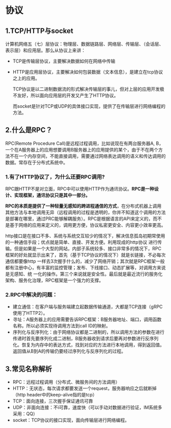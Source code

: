 # 协议

## 1.TCP/HTTP与socket

计算机网络五（七）层协议：物理层、数据链路层、网络层、传输层、（会话层、表示层）和应用层。那么从协议上来讲：

- TCP是传输层协议，主要解决数据如何在网络中传输

- HTTP是应用层协议，主要解决如何包装数据（文本信息），是建立在tcp协议之上的应用。

  TCP协议是以二进制数据流的形式解决传输层的事儿，但对上层的应用开发极不友好，所以面向应用层的开发又产生了HTTP协议。

  而socket是针对TCP或UDP的具体接口实现，提供了在传输层进行网络编程的方法。

## 2.什么是RPC？

RPC(Remote Procedure Call)是远程过程调用，比如说现在有两台服务器A, B，一个在A服务器上的应用想要调用B服务器上的应用提供的某个，由于不在两个方法不在一个内存空间，不能直接调用，需要通过网络表达调用的语义和传达调用的数据。常存在于分布式系统中。

### 1.有了HTTP协议了，为什么还要RPC调用?

RPC跟HTTP不是对立面，RPC中可以使用HTTP作为通讯协议。**RPC是一种设计、实现框架，通讯协议只是其中一部分。**

**RPC的本质是提供了一种轻量无感知的跨进程通信的方式**，在分布式机器上调用其他方法与本地调用无异（远程调用的过程是透明的，你并不知道这个调用的方法是部署在哪里，通过PRC能够解耦服务）。RPC是根据语言的API来定义的，而不是基于网络的应用来定义的，调用更方便，协议私密更安全、内容更小效率更高。

http接口是在接口不多、系统与系统交互较少的情况下，解决信息孤岛初期常使用的一种通信手段；优点就是简单、直接、开发方便。利用现成的http协议 进行传输。但是如果是一个大型的网站，内部子系统较多、接口非常多的情况下，RPC框架的好处就显示出来了，首先（基于TCP协议的情况下）就是长链接，不必每次通信都要像http 一样去3次握手什么的，减少了网络开销；其次就是RPC框架一般都有注册中心，有丰富的监控管理；发布、下线接口、动态扩展等，对调用方来说是无感知、统 一化的操作。第三个来说就是安全性。最后就是最近流行的服务化架构、服务化治理，RPC框架是一个强力的支撑。

### 2.RPC中解决的问题：

- 建立通信：在客户端与服务端建立起数据传输通道，大都是TCP连接（gRPC使用了HTTP2）。
- 寻址：A服务器上的应用需要告诉RPC框架：B服务器地址、端口，调用函数名称。所以必须实现待调用方法到call ID的映射。
- 序列化与反序列化：由于网络协议都是二进制的，所以调用方法的参数在进行传递时首先要序列化成二进制，B服务器收到请求后要再对参数进行反序列化。恢复为内存中的表达方式，找到对应的方法进行本地调用，得到返回值。返回值从B到A的传输仍要经过序列化与反序列化的过程。

## 3.常见名称解析

- RPC：远程过程调用（分布式、微服务间的方法调用）
- HTTP：无状态，每次请求都要发送一个request，服务器响应之后就断掉（http header中的keep-alive指的是tcp）
- TCP：面向连接，三次握手保证通讯可靠
- UDP：非面向连接：不i可靠，速度快（可以手动对数据进行验证，IM系统多采用：QQ）
- socket：TCP协议的接口实现，面向传输层进行网络编程。



